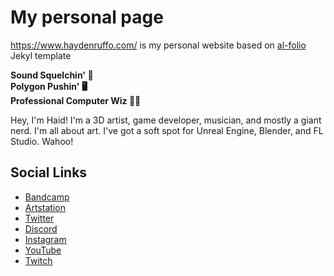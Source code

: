 # My personal page

https://www.haydenruffo.com/ is my personal website based on [al-folio](https://github.com/alshedivat/al-folio) Jekyl template 

**Sound Squelchin' 🎹  
Polygon Pushin' 🖥️  
Professional Computer Wiz 🧙‍♂️**

Hey, I'm Haid! I'm a 3D artist, game developer, musician, and mostly a giant nerd. I'm all about art. I've got a soft spot for Unreal Engine, Blender, and FL Studio. Wahoo!

## Social Links

- [Bandcamp](https://haidat.bandcamp.com/)
- [Artstation](https://www.artstation.com/haid)
- [Twitter](https://twitter.com/HaydenRuffo)
- [Discord](https://discord.com/users/275062336513900546)
- [Instagram](https://www.instagram.com/haidonaid/)
- [YouTube](https://www.youtube.com/@HAID.)
- [Twitch](https://www.twitch.tv/haidnaid)

<!-- ALL-CONTRIBUTORS-BADGE:START - Do not remove or modify this section -->
[maintainers]: https://img.shields.io/badge/maintainers-4-success.svg 'Number of maintainers'
<!-- ALL-CONTRIBUTORS-BADGE:END -->
